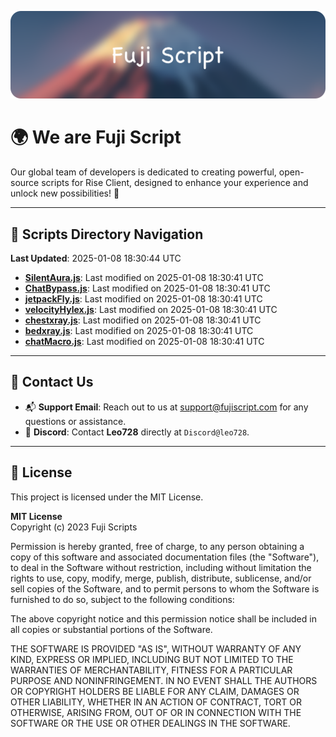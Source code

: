 ![Banner](.github/b.webp)

# 🌍 **We are Fuji Script**

Our global team of developers is dedicated to creating powerful, open-source scripts for Rise Client, designed to enhance your experience and unlock new possibilities! 🌟

---
<!-- SCRIPTS_NAVIGATION_START -->
## 📂 **Scripts Directory Navigation**

**Last Updated**: 2025-01-08 18:30:44 UTC

- **[SilentAura.js](scripts/SilentAura.js)**: Last modified on 2025-01-08 18:30:41 UTC
- **[ChatBypass.js](scripts/ChatBypass.js)**: Last modified on 2025-01-08 18:30:41 UTC
- **[jetpackFly.js](scripts/jetpackFly.js)**: Last modified on 2025-01-08 18:30:41 UTC
- **[velocityHylex.js](scripts/velocityHylex.js)**: Last modified on 2025-01-08 18:30:41 UTC
- **[chestxray.js](scripts/chestxray.js)**: Last modified on 2025-01-08 18:30:41 UTC
- **[bedxray.js](scripts/bedxray.js)**: Last modified on 2025-01-08 18:30:41 UTC
- **[chatMacro.js](scripts/chatMacro.js)**: Last modified on 2025-01-08 18:30:41 UTC

<!-- SCRIPTS_NAVIGATION_END -->

---

## 💬 **Contact Us**  
- 📬 **Support Email**: Reach out to us at [support@fujiscript.com](mailto:support@fujiscript.com) for any questions or assistance.  
- 💬 **Discord**: Contact **Leo728** directly at `Discord@leo728`.

---

## 📜 **License**

This project is licensed under the MIT License.  

**MIT License**  
Copyright (c) 2023 Fuji Scripts  

Permission is hereby granted, free of charge, to any person obtaining a copy of this software and associated documentation files (the "Software"), to deal in the Software without restriction, including without limitation the rights to use, copy, modify, merge, publish, distribute, sublicense, and/or sell copies of the Software, and to permit persons to whom the Software is furnished to do so, subject to the following conditions:  

The above copyright notice and this permission notice shall be included in all copies or substantial portions of the Software.  

THE SOFTWARE IS PROVIDED "AS IS", WITHOUT WARRANTY OF ANY KIND, EXPRESS OR IMPLIED, INCLUDING BUT NOT LIMITED TO THE WARRANTIES OF MERCHANTABILITY, FITNESS FOR A PARTICULAR PURPOSE AND NONINFRINGEMENT. IN NO EVENT SHALL THE AUTHORS OR COPYRIGHT HOLDERS BE LIABLE FOR ANY CLAIM, DAMAGES OR OTHER LIABILITY, WHETHER IN AN ACTION OF CONTRACT, TORT OR OTHERWISE, ARISING FROM, OUT OF OR IN CONNECTION WITH THE SOFTWARE OR THE USE OR OTHER DEALINGS IN THE SOFTWARE.  

